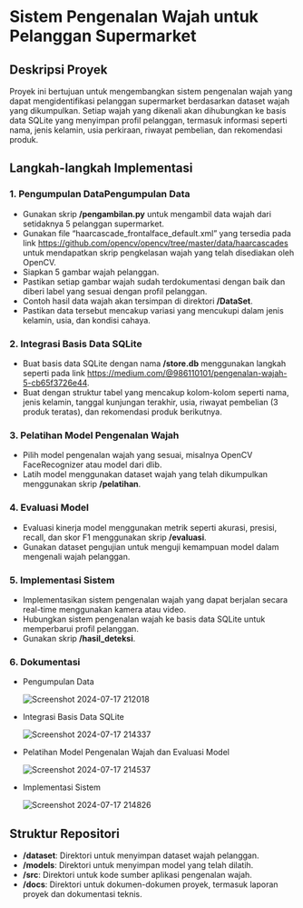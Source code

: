 # Sistem Pengenalan Wajah untuk Pelanggan Supermarket

## Deskripsi Proyek
Proyek ini bertujuan untuk mengembangkan sistem pengenalan wajah yang dapat mengidentifikasi pelanggan supermarket berdasarkan dataset wajah yang dikumpulkan. Setiap wajah yang dikenali akan dihubungkan ke basis data SQLite yang menyimpan profil pelanggan, termasuk informasi seperti nama, jenis kelamin, usia perkiraan, riwayat pembelian, dan rekomendasi produk.

## Langkah-langkah Implementasi

### 1. Pengumpulan DataPengumpulan Data  
- Gunakan skrip **/pengambilan.py** untuk mengambil data wajah dari setidaknya 5 pelanggan supermarket.
- Gunakan file “haarcascade_frontalface_default.xml” yang tersedia pada link https://github.com/opencv/opencv/tree/master/data/haarcascades untuk mendapatkan skrip pengkelasan wajah yang telah disediakan oleh OpenCV.
- Siapkan 5 gambar wajah pelanggan.
- Pastikan setiap gambar wajah sudah terdokumentasi dengan baik dan diberi label yang sesuai dengan profil pelanggan.
- Contoh hasil data wajah akan tersimpan di direktori **/DataSet**.
- Pastikan data tersebut mencakup variasi yang mencukupi dalam jenis kelamin, usia, dan kondisi cahaya.

### 2. Integrasi Basis Data SQLite
- Buat basis data SQLite dengan nama **/store.db** menggunakan langkah seperti pada link https://medium.com/@986110101/pengenalan-wajah-5-cb65f3726e44.
- Buat dengan struktur tabel yang mencakup kolom-kolom seperti nama, jenis kelamin, tanggal kunjungan terakhir, usia, riwayat pembelian (3 produk teratas), dan rekomendasi produk berikutnya.

### 3. Pelatihan Model Pengenalan Wajah
- Pilih model pengenalan wajah yang sesuai, misalnya OpenCV FaceRecognizer atau model dari dlib.
- Latih model menggunakan dataset wajah yang telah dikumpulkan menggunakan skrip **/pelatihan**.

### 4. Evaluasi Model
- Evaluasi kinerja model menggunakan metrik seperti akurasi, presisi, recall, dan skor F1 menggunakan skrip **/evaluasi**.
- Gunakan dataset pengujian untuk menguji kemampuan model dalam mengenali wajah pelanggan.

### 5. Implementasi Sistem
- Implementasikan sistem pengenalan wajah yang dapat berjalan secara real-time menggunakan kamera atau video.
- Hubungkan sistem pengenalan wajah ke basis data SQLite untuk memperbarui profil pelanggan.
- Gunakan skrip **/hasil_deteksi**.

### 6. Dokumentasi
- Pengumpulan Data
  
  ![Screenshot 2024-07-17 212018](https://github.com/user-attachments/assets/7f480b8f-ad2d-45a7-9e4a-280730ae455d)
  
- Integrasi Basis Data SQLite
  
  ![Screenshot 2024-07-17 214337](https://github.com/user-attachments/assets/977e17ee-582b-43bf-985d-4d0d627ab145)
  
- Pelatihan Model Pengenalan Wajah dan Evaluasi Model
  
  ![Screenshot 2024-07-17 214537](https://github.com/user-attachments/assets/f7e66628-ce7b-4ab7-9ace-1d28e250d0aa)
  
- Implementasi Sistem
  
  ![Screenshot 2024-07-17 214826](https://github.com/user-attachments/assets/667adf5f-e457-4cdb-8931-57cc4b7bd3e7)


## Struktur Repositori
- **/dataset**: Direktori untuk menyimpan dataset wajah pelanggan.
- **/models**: Direktori untuk menyimpan model yang telah dilatih.
- **/src**: Direktori untuk kode sumber aplikasi pengenalan wajah.
- **/docs**: Direktori untuk dokumen-dokumen proyek, termasuk laporan proyek dan dokumentasi teknis.

